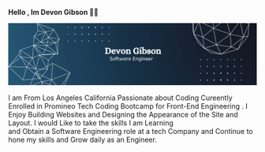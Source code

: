  <b> Hello , Im Devon Gibson </b> 👋🏾 
 
<img src="Black Minimal Motivation Quote LinkedIn Banner (2).png"><br>


 I am From Los Angeles California Passionate about Coding Cureently Enrolled
  in Promineo Tech Coding Bootcamp for Front-End Engineering . I Enjoy Building Websites and 
  Designing the Appearance of the Site and Layout. I would Like to take the skills I am Learning  
 and Obtain a Software Engineering role at a tech Company and Continue to 
 hone my skills and Grow daily as an Engineer.
 
